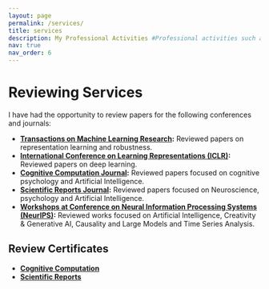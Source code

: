 ```yaml
---
layout: page
permalink: /services/
title: services
description: My Professional Activities #Professional activities such as teaching, reviewing, and other contributions.
nav: true
nav_order: 6
---
```


<!-- # Teaching -->

<!-- This section is for listing the courses you have taught. You can add links to materials if necessary. -->

<!-- - **Course 1:** Brief description of the course, university, and semester. -->
<!-- - **Course 2:** Brief description of the course, university, and semester. -->

# Reviewing Services

<!-- This section is for highlighting your reviewing services and uploading review certificates. -->

I have had the opportunity to review papers for the following conferences and journals:

- **[Transactions on Machine Learning Research](https://jmlr.org/tmlr/):** Reviewed papers on representation learning and robustness.
- **[International Conference on Learning Representations (ICLR)](https://iclr.cc/):** Reviewed papers on deep learning. <!--and robustness.-->
- **[Cognitive Computation Journal](https://link.springer.com/journal/12559):** Reviewed papers focused on cognitive psychology and Artificial Intelligence.
- **[Scientific Reports Journal](https://www.nature.com/srep/):** Reviewed papers focused on Neuroscience, psychology and Artificial Intelligence.
- **[Workshops at Conference on Neural Information Processing Systems (NeurIPS)](https://neurips.cc/):** Reviewed works focused on Artificial Intelligence, Creativity & Generative AI, Causality and Large Models and Time Series Analysis.

## Review Certificates

<!-- You can add download links or display the certificates directly here. -->

- **<a href="/home/assets/pdf/CC_Reviewer_Certificate.pdf" style="text-decoration: underline;">Cognitive Computation</a>**
- **<a href="/home/assets/pdf/SR_Reviewer_Certificate.pdf" style="text-decoration: underline;">Scientific Reports</a>**

<!-- [Certificate 2](link_to_certificate_2.pdf) -->

<!-- # Other Professional Contributions -->

<!-- You can use this section to mention committee memberships or other service-related activities. -->

<!-- - **Committee 1:** Brief description of your role. -->
<!-- - **Conference Organization:** Brief description of the event and your involvement. -->
